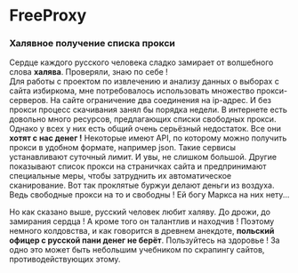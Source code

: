 # FreeProxy
### Халявное получение списка прокси 
Сердце каждого русского человека сладко замирает от волшебного слова **халява**. Проверяли, знаю по себе !  
Для работы с проектом по извлечению и анализу данных о выборах с сайта избиркома, мне потребовалось использовать множество прокси-серверов. На сайте ограничение два соединения на ip-адрес. И без прокси процесс скачивания занял бы порядка недели. В интернете есть довольно много ресурсов, предлагающих списки свободных прокси. Однако у всех у них есть общий очень серьёзный недостаток. Все они **хотят с нас денег !** Некоторые имеют API, по которому можно получить прокси в удобном формате, например json. Такие сервисы устанавливают суточный лимит. И увы, не слишком большой. Другие показывают список прокси на страничках сайта и предпринимают специальные меры, чтобы затруднить их автоматическое сканирование. Вот так проклятые буржуи делают деньги из воздуха. Ведь свободные прокси на то и свободны ! Ей богу Маркса на них нету...   

Но как сказано выше, русский человек любит халяву. До дрожи, до замирания сердца ! А кроме того он талантлив и находчив ! Поэтому немного колдовства, и как говорится в древнем анекдоте, **польский офицер с русской пани денег не берёт**. Пользуйтесь на здоровье ! За одно это может быть небольшим учебником по скрапингу сайтов, противодействующих этому.

